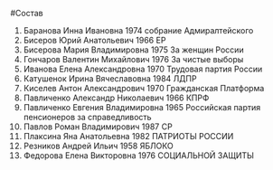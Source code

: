 #Состав
1. Баранова Инна Ивановна 1974 собрание Адмиралтейского
2. Бисеров Юрий Анатольевич 1966 ЕР
3. Бисерова Мария Владимировна 1975 За женщин России
4. Гончаров Валентин Михайлович 1976 За чистые выборы
5. Иванова Елена Александровна 1970 Трудовая партия России
6. Катушенок Ирина Вячеславовна 1984 ЛДПР
7. Киселев Антон Александрович 1970 Гражданская Платформа
8. Павличенко Александр Николаевич 1966 КПРФ
9. Павличенко Евгения Владимировна 1965 Российская партия пенсионеров за справедливость
10. Павлов Роман Владимирович 1987 СР
11. Плаксина Яна Анатольевна 1982 ПАТРИОТЫ РОССИИ
12. Резников Андрей Ильич 1958 ЯБЛОКО
13. Федорова Елена Викторовна 1976 СОЦИАЛЬНОЙ ЗАЩИТЫ
